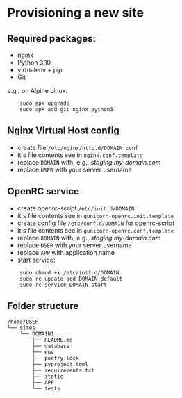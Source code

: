 Provisioning a new site
=======================

## Required packages:

* nginx
* Python 3.10
* virtualenv + pip
* Git

e.g., on Alpine Linux:

```
	sudo apk upgrade
	sudo apk add git nginx python3
```

## Nginx Virtual Host config

* create file `/etc/nginx/http.d/DOMAIN.conf`
* it's file contents see in `nginx.conf.template`
* replace `DOMAIN` with, e.g., *staging.my-domain.com*
* replace `USER` with your server username 

## OpenRC service

* create openrc-script `/etc/init.d/DOMAIN`
* it's file contents see in `gunicorn-openrc.init.template`
* create config file `/etc/conf.d/DOMAIN` for openrc-script
* it's file contents see in `gunicorn-openrc.conf.template`
* replace `DOMAIN` with, e.g., *staging.my-domain.com*
* replace `USER` with your server username 
* replace `APP` with application name
* start service:

```
	sudo chmod +x /etc/init.d/DOMAIN
	sudo rc-update add DOMAIN default
	sudo rc-service DOMAIN start
```

## Folder structure

    /home/USER
    └── sites
        └── DOMAIN1
            ├── README.md
            ├── database
            ├── env
            ├── poetry.lock
            ├── pyproject.toml
            ├── requirements.txt
            ├── static
            ├── APP
            └── tests

